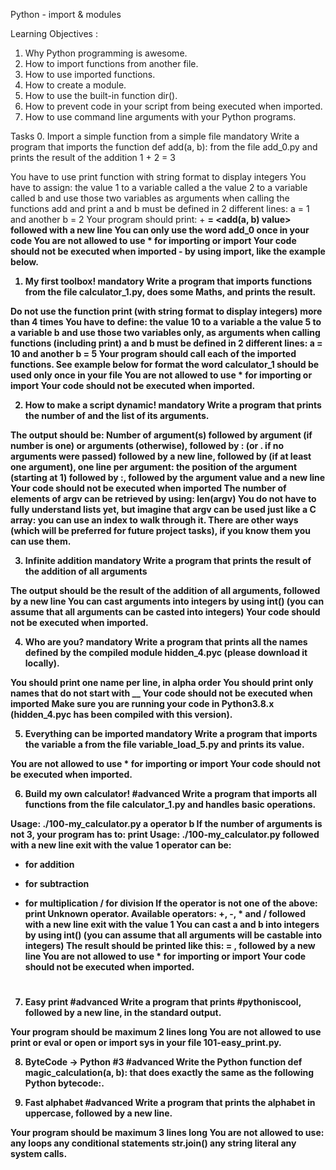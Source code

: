 Python - import & modules

Learning Objectives : 

1. Why Python programming is awesome.
2. How to import functions from another file.
3. How to use imported functions.
4. How to create a module.
5. How to use the built-in function dir().
6. How to prevent code in your script from being executed when imported.
7. How to use command line arguments with your Python programs.



Tasks
0. Import a simple function from a simple file
mandatory
Write a program that imports the function def add(a, b): from the file add_0.py and prints the result of the addition 1 + 2 = 3

You have to use print function with string format to display integers
You have to assign:
the value 1 to a variable called a
the value 2 to a variable called b
and use those two variables as arguments when calling the functions add and print
a and b must be defined in 2 different lines: a = 1 and another b = 2
Your program should print: <a value> + <b value> = <add(a, b) value> followed with a new line
You can only use the word add_0 once in your code
You are not allowed to use * for importing or __import__
Your code should not be executed when imported - by using __import__, like the example below.


1. My first toolbox!
mandatory
Write a program that imports functions from the file calculator_1.py, does some Maths, and prints the result.

Do not use the function print (with string format to display integers) more than 4 times
You have to define:
the value 10 to a variable a
the value 5 to a variable b
and use those two variables only, as arguments when calling functions (including print)
a and b must be defined in 2 different lines: a = 10 and another b = 5
Your program should call each of the imported functions. See example below for format
the word calculator_1 should be used only once in your file
You are not allowed to use * for importing or __import__
Your code should not be executed when imported.


2. How to make a script dynamic!
mandatory
Write a program that prints the number of and the list of its arguments.

The output should be:
Number of argument(s) followed by argument (if number is one) or arguments (otherwise), followed by
: (or . if no arguments were passed) followed by
a new line, followed by (if at least one argument),
one line per argument:
the position of the argument (starting at 1) followed by :, followed by the argument value and a new line
Your code should not be executed when imported
The number of elements of argv can be retrieved by using: len(argv)
You do not have to fully understand lists yet, but imagine that argv can be used just like a C array: you can use an index to walk through it. There are other ways (which will be preferred for future project tasks), if you know them you can use them.



3. Infinite addition
mandatory
Write a program that prints the result of the addition of all arguments

The output should be the result of the addition of all arguments, followed by a new line
You can cast arguments into integers by using int() (you can assume that all arguments can be casted into integers)
Your code should not be executed when imported.


4. Who are you?
mandatory
Write a program that prints all the names defined by the compiled module hidden_4.pyc (please download it locally).

You should print one name per line, in alpha order
You should print only names that do not start with __
Your code should not be executed when imported
Make sure you are running your code in Python3.8.x (hidden_4.pyc has been compiled with this version).



5. Everything can be imported
mandatory
Write a program that imports the variable a from the file variable_load_5.py and prints its value.

You are not allowed to use * for importing or __import__
Your code should not be executed when imported.



6. Build my own calculator!
#advanced
Write a program that imports all functions from the file calculator_1.py and handles basic operations.

Usage: ./100-my_calculator.py a operator b
If the number of arguments is not 3, your program has to:
print Usage: ./100-my_calculator.py <a> <operator> <b> followed with a new line
exit with the value 1
operator can be:
+ for addition
- for subtraction
* for multiplication
/ for division
If the operator is not one of the above:
print Unknown operator. Available operators: +, -, * and / followed with a new line
exit with the value 1
You can cast a and b into integers by using int() (you can assume that all arguments will be castable into integers)
The result should be printed like this: <a> <operator> <b> = <result>, followed by a new line
You are not allowed to use * for importing or __import__
Your code should not be executed when imported.
#


7. Easy print
#advanced
Write a program that prints #pythoniscool, followed by a new line, in the standard output.

Your program should be maximum 2 lines long
You are not allowed to use print or eval or open or import sys in your file 101-easy_print.py.



8. ByteCode -> Python #3
#advanced
Write the Python function def magic_calculation(a, b): that does exactly the same as the following Python bytecode:.



9. Fast alphabet
#advanced
Write a program that prints the alphabet in uppercase, followed by a new line.

Your program should be maximum 3 lines long
You are not allowed to use:
any loops
any conditional statements
str.join()
any string literal
any system calls.




